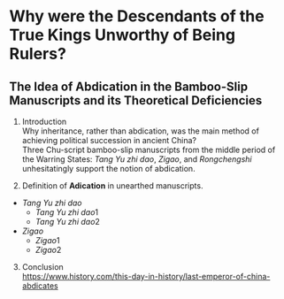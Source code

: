 # Why were the Descendants of the True Kings Unworthy of Being Rulers? 
## The Idea of Abdication in the Bamboo-Slip Manuscripts and its Theoretical Deficiencies

1. Introduction  
Why inheritance, rather than abdication, was the main method of achieving political succession in ancient China?  
Three Chu-script bamboo-slip manuscripts from the middle period of the Warring States: *Tang Yu zhi dao*, *Zigao*, and *Rongchengshi* unhesitatingly support the notion of abdication.  

2. Definition of **Adication** in unearthed manuscripts. 
* *Tang Yu zhi dao*
  * *Tang Yu zhi dao*1
  * *Tang Yu zhi dao*2
* *Zigao*
  * *Zigao*1
  * *Zigao*2

3. Conclusion  
<https://www.history.com/this-day-in-history/last-emperor-of-china-abdicates>
